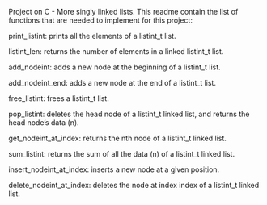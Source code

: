 Project on C - More singly linked lists.
This readme contain the list of functions that are needed to implement for this project:

print_listint: prints all the elements of a listint_t list.

listint_len: returns the number of elements in a linked listint_t list.

add_nodeint: adds a new node at the beginning of a listint_t list.

add_nodeint_end: adds a new node at the end of a listint_t list.

free_listint: frees a listint_t list.

pop_listint: deletes the head node of a listint_t linked list, and returns the head node’s
 data (n).

get_nodeint_at_index: returns the nth node of a listint_t linked list.

sum_listint: returns the sum of all the data (n) of a listint_t linked list.

insert_nodeint_at_index: inserts a new node at a given position.

delete_nodeint_at_index: deletes the node at index index of a listint_t linked list.
